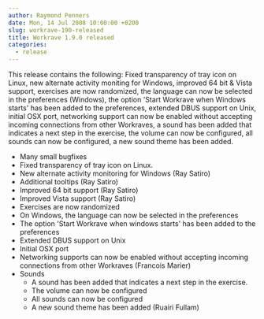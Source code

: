 ```yaml
---
author: Raymond Penners
date: Mon, 14 Jul 2008 10:00:00 +0200
slug: workrave-190-released
title: Workrave 1.9.0 released
categories:
  - release
---
```

This release contains the following: Fixed transparency of tray icon on Linux,
new alternate activity moniting for Windows, improved 64 bit & Vista support,
exercises are now randomized, the language can now be selected in the
preferences (Windows), the option 'Start Workrave when Windows starts' has been
added to the preferences, extended DBUS support on Unix, initial OSX port,
networking support can now be enabled without accepting incoming connections
from other Workraves, a sound has been added that indicates a next step in the
exercise, the volume can now be configured, all sounds can now be configured, a
new sound theme has been added.
<!--more-->

- Many small bugfixes
- Fixed transparency of tray icon on Linux.
- New alternate activity monitoring for Windows (Ray Satiro)
- Additional tooltips (Ray Satiro)
- Improved 64 bit support (Ray Satiro)
- Improved Vista support (Ray Satiro)
- Exercises are now randomized
- On Windows, the language can now be selected in the preferences
- The option 'Start Workrave when windows starts' has been added to the
  preferences
- Extended DBUS support on Unix
- Initial OSX port
- Networking supports can now be enabled without accepting incoming connections
  from other Workraves (Francois Marier)
- Sounds
  - A sound has been added that indicates a next step in the exercise.
  - The volume can now be configured
  - All sounds can now be configured
  - A new sound theme has been added (Ruairi Fullam)
